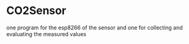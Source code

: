 # CO2Sensor
one program for the esp8266 of the sensor and one for collecting and evaluating the measured values
